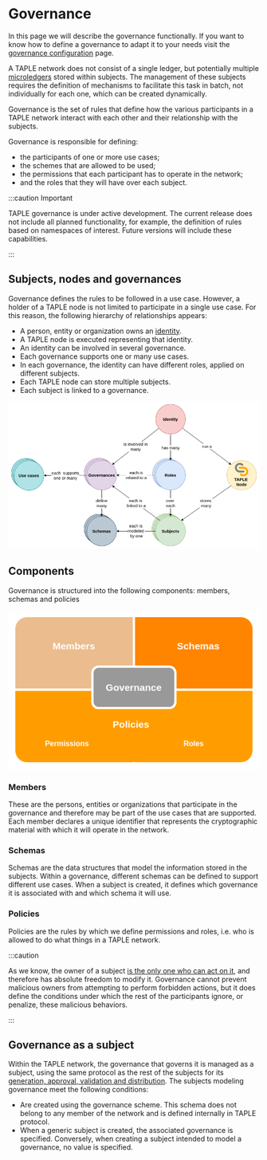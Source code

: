 # Governance
In this page we will describe the governance functionally. If you want to know how to define a governance to adapt it to your needs visit the [governance configuration](../learn/operational-guides/governance-configuration.md) page. 

A TAPLE network does not consist of a single ledger, but potentially multiple [microledgers](./subjects.md#microledger) stored within subjects. The management of these subjects requires the definition of mechanisms to facilitate this task in batch, not individually for each one, which can be created dynamically.

Governance is the set of rules that define how the various participants in a TAPLE network interact with each other and their relationship with the subjects.

Governance is responsible for defining: 
- the participants of one or more use cases; 
- the schemes that are allowed to be used; 
- the permissions that each participant has to operate in the network;
- and the roles that they will have over each subject.  

:::caution Important

TAPLE governance is under active development. The current release does not include all planned functionality, for example, the definition of rules based on namespaces of interest. Future versions will include these capabilities.

:::

## Subjects, nodes and governances

Governance defines the rules to be followed in a use case. However, a holder of a TAPLE node is not limited to participate in a single use case. For this reason, the following hierarchy of relationships appears:
- A person, entity or organization owns an [identity](./identity.md).
- A TAPLE node is executed representing that identity.
- An identity can be involved in several governance.
- Each governance supports one or many use cases.
- In each governance, the identity can have different roles, applied on different subjects.
- Each TAPLE node can store multiple subjects.
- Each subject is linked to a governance.

![Relations](../img/relations.png)

## Components
Governance is structured into the following components: members, schemas and policies

![Governance](../img/governance.png)

### Members
These are the persons, entities or organizations that participate in the governance and therefore may be part of the use cases that are supported. Each member declares a unique identifier that represents the cryptographic material with which it will operate in the network.

### Schemas
Schemas are the data structures that model the information stored in the subjects. Within a governance, different schemas can be defined to support different use cases. When a subject is created, it defines which governance it is associated with and which schema it will use. 

### Policies
Policies are the rules by which we define permissions and roles, i.e. who is allowed to do what things in a TAPLE network. 

:::caution

As we know, the owner of a subject [is the only one who can act on it](./subjects.md#ownership-model), and therefore has absolute freedom to modify it. Governance cannot prevent malicious owners from attempting to perform forbidden actions, but it does define the conditions under which the rest of the participants ignore, or penalize, these malicious behaviors. 

:::

## Governance as a subject
Within the TAPLE network, the governance that governs it is managed as a subject, using the same protocol as the rest of the subjects for its [generation, approval, validation and distribution](../discover/event-life-cycle.md). The subjects modeling governance meet the following conditions: 
- Are created using the governance scheme. This schema does not belong to any member of the network and is defined internally in TAPLE protocol.
- When a generic subject is created, the associated governance is specified. Conversely, when creating a subject intended to model a governance, no value is specified.
